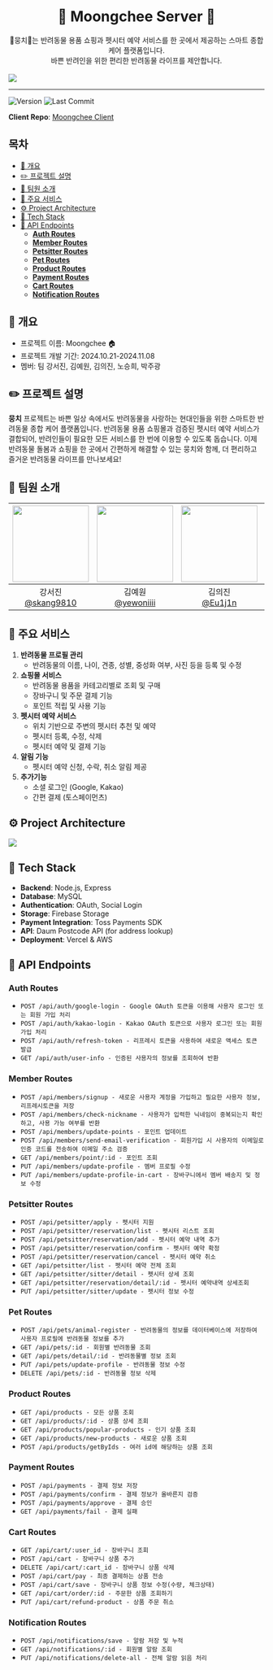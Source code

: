 <h1 align=center> 🐶 Moongchee Server 🐶 </h1>
<div align=center>
🐶뭉치🐶는 반려동물 용품 쇼핑과 펫시터 예약 서비스를 한 곳에서 제공하는 스마트 종합 케어 플랫폼입니다. <br/>바쁜 반려인을 위한 편리한 반려동물 라이프를 제안합니다.
</div><br/>
<img src='readmeImg/titleImg.png'>

<hr/>

![Version](https://img.shields.io/github/v/release/URECA-TEAM3/moongchee-client)
![Last Commit](https://img.shields.io/github/last-commit/URECA-TEAM3/moongchee-client)

**Client Repo**: [Moongchee Client](https://github.com/URECA-TEAM3/moongchee-client)

<h2>목차</h2>

- [📄 개요](#-개요)
- [✏️ 프로젝트 설명](#️-프로젝트-설명)
- [👥 팀원 소개](#-팀원-소개)
- [📌 주요 서비스](#-주요-서비스)
- [⚙️ Project Architecture](#️-project-architecture)
- [🔨 Tech Stack](#-tech-stack)
- [🎯 API Endpoints](#-api-endpoints)
  - [**Auth Routes**](#auth-routes)
  - [**Member Routes**](#member-routes)
  - [**Petsitter Routes**](#petsitter-routes)
  - [**Pet Routes**](#pet-routes)
  - [**Product Routes**](#product-routes)
  - [**Payment Routes**](#payment-routes)
  - [**Cart Routes**](#cart-routes)
  - [**Notification Routes**](#notification-routes)

## 📄 개요

- 프로젝트 이름: Moongchee 🏠
- 프로젝트 개발 기간: 2024.10.21-2024.11.08
- 멤버: 팀 강서진, 김예원, 김의진, 노승희, 박주광

## ✏️ 프로젝트 설명

**뭉치** 프로젝트는 바쁜 일상 속에서도 반려동물을 사랑하는 현대인들을 위한 스마트한 반려동물 종합 케어 플랫폼입니다. 반려동물 용품 쇼핑몰과 검증된 펫시터 예약 서비스가 결합되어, 반려인들이 필요한 모든 서비스를 한 번에 이용할 수 있도록 돕습니다. 이제 반려동물 돌봄과 쇼핑을 한 곳에서 간편하게 해결할 수 있는 뭉치와 함께, 더 편리하고 즐거운 반려동물 라이프를 만나보세요!

## 👥 팀원 소개

| <img src="readmeImg/sujin.jpeg" width="150" height="150"/> | <img src="readmeImg/yewon.png" width="150" height="150"/> | <img src="readmeImg/eu1j1n.jpeg" width="150" height="150"/> | <img src="readmeImg/seunghee1.JPG" width="150" height="150"/> | <img src="readmeImg/jug.jpeg" width="150" height="150"/> |
| :--------------------------------------------------------: | :-------------------------------------------------------: | :------------------------------------------------------: | :-----------------------------------------------------------: | :------------------------------------------------------: |
|   강서진<br/>[@skang9810](https://github.com/skang9810)    |   김예원<br/>[@yewoniiii](https://github.com/yewoniiii)   |       김의진<br/>[@Eu1j1n](https://github.com/Eu1j1n)       |    노승희<br/>[@seung-heee](https://github.com/seung-heee)    |    박주광<br/>[@jugpark](https://github.com/jugpark)     |

## 📌 주요 서비스

1. **반려동물 프로필 관리**
   - 반려동물의 이름, 나이, 견종, 성별, 중성화 여부, 사진 등을 등록 및 수정
2. **쇼핑몰 서비스**
   - 반려동물 용품을 카테고리별로 조회 및 구매
   - 장바구니 및 주문 결제 기능
   - 포인트 적립 및 사용 기능
3. **펫시터 예약 서비스**
   - 위치 기반으로 주변의 펫시터 추천 및 예약
   - 펫시터 등록, 수정, 삭제
   - 펫시터 예약 및 결제 기능
4. **알림 기능**
   - 펫시터 예약 신청, 수락, 취소 알림 제공
5. **추가기능**
   - 소셜 로그인 (Google, Kakao)
   - 간편 결제 (토스페이먼츠)

## ⚙️ Project Architecture

<img src='readmeImg/architecture02.png'>

## 🔨 Tech Stack

- **Backend**: Node.js, Express
- **Database**: MySQL
- **Authentication**: OAuth, Social Login
- **Storage**: Firebase Storage
- **Payment Integration**: Toss Payments SDK
- **API**: Daum Postcode API (for address lookup)
- **Deployment**: Vercel & AWS

## 🎯 API Endpoints

### **Auth Routes**

- `POST /api/auth/google-login - Google OAuth 토큰을 이용해 사용자 로그인 또는 회원 가입 처리`
- `POST /api/auth/kakao-login - Kakao OAuth 토큰으로 사용자 로그인 또는 회원 가입 처리`
- `POST /api/auth/refresh-token - 리프레시 토큰을 사용하여 새로운 액세스 토큰 발급`
- `GET /api/auth/user-info - 인증된 사용자의 정보를 조회하여 반환`

### **Member Routes**

- `POST /api/members/signup - 새로운 사용자 계정을 가입하고 필요한 사용자 정보, 리프레시토큰을 저장`
- `POST /api/members/check-nickname - 사용자가 입력한 닉네임이 중복되는지 확인하고, 사용 가능 여부를 반환`
- `POST /api/members/update-points - 포인트 업데이트`
- `POST /api/members/send-email-verification - 회원가입 시 사용자의 이메일로 인증 코드를 전송하여 이메일 주소 검증`
- `GET /api/members/point/:id - 포인트 조회`
- `PUT /api/members/update-profile - 멤버 프로필 수정`
- `PUT /api/members/update-profile-in-cart - 장바구니에서 멤버 배송지 및 정보 수정`

### **Petsitter Routes**

- `POST /api/petsitter/apply - 펫시터 지원`
- `POST /api/petsitter/reservation/list - 펫시터 리스트 조회`
- `POST /api/petsitter/reservation/add - 펫시터 예약 내역 추가`
- `POST /api/petsitter/reservation/confirm - 펫시터 예약 확정`
- `POST /api/petsitter/reservation/cancel - 펫시터 예약 취소`
- `GET /api/petsitter/list - 펫시터 예약 전체 조회`
- `GET /api/petsitter/sitter/detail - 펫시터 상세 조회`
- `GET /api/petsitter/reservation/detail/:id - 펫시터 예약내역 상세조회`
- `PUT /api/petsitter/sitter/update - 펫시터 정보 수정`

### **Pet Routes**

- `POST /api/pets/animal-register - 반려동물의 정보를 데이터베이스에 저장하여 사용자 프로필에 반려동물 정보를 추가`
- `GET /api/pets/:id - 회원별 반려동물 조회`
- `GET /api/pets/detail/:id - 반려동물별 정보 조회`
- `PUT /api/pets/update-profile - 반려동물 정보 수정`
- `DELETE /api/pets/:id - 반려동물 정보 삭제`

### **Product Routes**

- `GET /api/products - 모든 상품 조회`
- `GET /api/products/:id - 상품 상세 조회`
- `GET /api/products/popular-products - 인기 상품 조회`
- `GET /api/products/new-products - 새로운 상품 조회`
- `POST /api/products/getByIds - 여러 id에 해당하는 상품 조회`

### **Payment Routes**

- `POST /api/payments - 결제 정보 저장`
- `POST /api/payments/confirm - 결제 정보가 올바른지 검증`
- `POST /api/payments/approve - 결제 승인`
- `GET /api/payments/fail - 결제 실패`

### **Cart Routes**

- `GET /api/cart/:user_id - 장바구니 조회`
- `POST /api/cart - 장바구니 상품 추가`
- `DELETE /api/cart/:cart_id - 장바구니 상품 삭제`
- `POST /api/cart/pay - 최종 결제하는 상품 전송`
- `POST /api/cart/save - 장바구니 상품 정보 수정(수량, 체크상태)`
- `GET /api/cart/order/:id - 주문한 상품 조회하기`
- `PUT /api/cart/refund-product - 상품 주문 취소`

### **Notification Routes**

- `POST /api/notifications/save - 알람 저장 및 누적`
- `GET /api/notifications/:id - 회원별 알람 조회`
- `PUT /api/notifications/delete-all - 전체 알람 읽음 처리`
